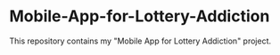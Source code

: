 # Mobile-App-for-Lottery-Addiction
This repository contains my "Mobile App for Lottery Addiction" project. 
